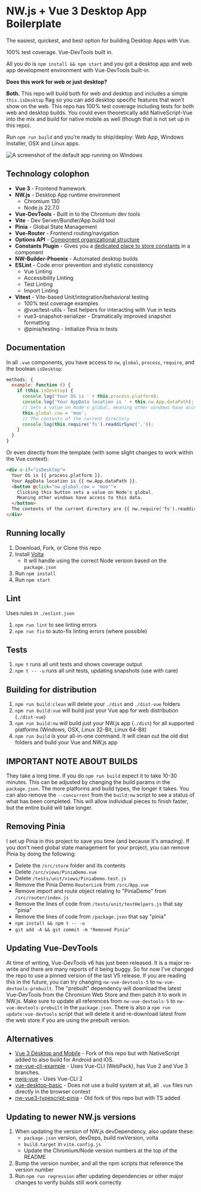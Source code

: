 # NW.js + Vue 3 Desktop App Boilerplate

The easiest, quickest, and best option for building Desktop Apps with Vue.

100% test coverage. Vue-DevTools built in.

All you do is `npm install && npm start` and you got a desktop app and web app development environment with Vue-DevTools built-in.

**Does this work for web or just desktop?**

**Both.** This repo will build both for web and desktop and includes a simple `this.isDesktop` flag so you can add desktop specific features that won't show on the web. This repo has 100% test coverage including tests for both web and desktop builds. You could even theoretically add NativeScript-Vue into the mix and build for native mobile as well (though that is not set up in this repo).

Run `npm run build` and you're ready to ship/deploy: Web App, Windows Installer, OSX and Linux apps.

![A screenshot of the default app running on Windows](screenshot.png)


## Technology colophon

* **Vue 3** - Frontend framework
* **NW.js** - Desktop App runtime environment
  * Chromium 130
  * Node.js 22.7.0
* **Vue-DevTools** - Built in to the Chromium dev tools
* **Vite** - Dev Server/Bundler/App build tool
* **Pinia** - Global State Management
* **Vue-Router** - Frontend routing/navigation
* **Options API** - [Component organizational structure](https://user-images.githubusercontent.com/4629794/204181213-6c9bcece-62fb-4790-8fc2-7df546ca7df5.png)
* **Constants Plugin** - Gives you a [dedicated place to store constants](https://github.com/TheJaredWilcurt/vue-options-api-constants-plugin) in a component
* **NW-Builder-Phoenix** - Automated desktop builds
* **ESLint** - Code error prevention and stylistic consistency
  * Vue Linting
  * Accessibility Linting
  * Test Linting
  * Import Linting
* **Vitest** - Vite-based Unit/integration/behavioral testing
  * 100% test coverage examples
  * @vue/test-utils - Test helpers for interacting with Vue in tests
  * vue3-snapshot-serializer - Dramatically improved snapshot formatting
  * @pinia/testing - Initialize Pinia in tests


## Documentation

In all `.vue` components, you have access to `nw`, `global`, `process`, `require`, and the boolean `isDesktop`:

```js
methods: {
  example: function () {
    if (this.isDesktop) {
      console.log('Your OS is ' + this.process.platform);
      console.log('Your AppData location is ' + this.nw.App.dataPath);
      // Sets a value on Node's global, meaning other windows have access to this data.
      this.global.cow = 'moo';
      // The contents of the current directory
      console.log(this.require('fs').readdirSync('.'));
    }
  }
}
```

Or even directly from the template (with some slight changes to work within the Vue context):
```html
<div v-if="isDesktop">
  Your OS is {{ process.platform }}.
  Your AppData location is {{ nw.App.dataPath }}.
  <button @click="nw.global.cow = 'moo'">
    Clicking this button sets a value on Node's global.
    Meaning other windows have access to this data.
  </button>
  The contents of the current directory are {{ nw.require('fs').readdirSync('.') }}.
</div>
```


## Running locally

1. Download, Fork, or Clone this repo
1. Install [Volta](https://volta.sh)
   * It will handle using the correct Node version based on the `package.json`
1. Run `npm install`
1. Run `npm start`


## Lint

Uses rules in `./eslint.json`

1. `npm run lint` to see linting errors
1. `npm run fix` to auto-fix linting errors (where possible)


## Tests

1. `npm t` runs all unit tests and shows coverage output
1. `npm t -- -u` runs all unit tests, updating snapshots (use with care)


## Building for distribution

1. `npm run build:clean` will delete your `./dist` and `./dist-vue` folders
1. `npm run build:vue` will build just your Vue app for web distribution (`./dist-vue`)
1. `npm run build:nw` will build just your NW.js app (`./dist`) for all supported platforms (Windows, OSX, Linux 32-Bit, Linux 64-Bit)
1. `npm run build` is your all-in-one command. It will clean out the old dist folders and build your Vue and NW.js app


## IMPORTANT NOTE ABOUT BUILDS

They take a long time. If you do `npm run build` expect it to take 10-30 minutes. This can be adjusted by changing the build params in the `package.json`. The more platforms and build types, the longer it takes. You can also remove the `--concurrent` from the `build:nw` script to see a status of what has been completed. This will allow individual pieces to finish faster, but the entire build will take longer.


## Removing Pinia

I set up Pinia in this project to save you time (and because it's amazing). If you don't need global state management for your project, you can remove Pinia by doing the following:

* Delete the `/src/store` folder and its contents
* Delete `/src/views/PiniaDemo.vue`
* Delete `/tests/unit/views/PiniaDemo.test.js`
* Remove the Pinia Demo `RouterLink` from `/src/App.vue`
* Remove import and route object relating to "PiniaDemo" from `/src/router/index.js`
* Remove the lines of code from `/tests/unit/testHelpers.js` that say "pinia"
* Remove the lines of code from `/package.json` that say "pinia"
* `npm install && npm t -- -u`
* `git add -A && git commit -m "Removed Pinia"`


## Updating Vue-DevTools

At time of writing, Vue-DevTools v6 has just been released. It is a major re-write and there are many reports of it being buggy. So for now I've changed the repo to use a pinned version of the last V5 release. If you are reading this in the future, you can try changing `nw-vue-devtools-5` to `nw-vue-devtools-prebuilt`. The "prebuilt" dependency will download the latest Vue-DevTools from the Chromium Web Store and then patch it to work in NW.js. Make sure to update all references from `nw-vue-devtools-5` to `nw-vue-devtools-prebuilt` in the `package.json`. There is also a `npm run update:vue-devtools` script that will delete it and re-download latest from the web store if you are using the prebuilt version.


## Alternatives

* [Vue 3 Desktop and Mobile](https://github.com/rigor789/nw-vue3-boilerplate) - Fork of this repo but with NativeScript added to also build for Android and iOS.
* [nw-vue-cli-example](https://github.com/nwutils/nw-vue-cli-example) - Uses Vue-CLI (WebPack), has Vue 2 and Vue 3 branches.
* [nwjs-vue](https://github.com/elegantweb/nwjs-vue) - Uses Vue-CLI 2
* [vue-desktop-basic](https://github.com/TheJaredWilcurt/vue-desktop-basic) - Does not use a build system at all, all `.vue` files run directly in the browser context
* [nw-vue3-typescript-pinia](https://github.com/codeh2o/nw-vue3-typescript-pinia) - Old fork of this repo but with TS added


## Updating to newer NW.js versions

1. When updating the version of NW.js devDependency, also update these:
   * `package.json` version, devDeps, build nwVersion, volta
   * `build.target` in `vite.config.js`
   * Update the Chromium/Node version numbers at the top of the README
1. Bump the version number, and all the npm scripts that reference the version number
1. Run `npm run regression` after updating dependencies or other major changes to verify builds still work correctly

